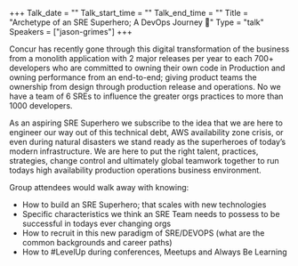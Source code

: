 +++
Talk_date = ""
Talk_start_time = ""
Talk_end_time = ""
Title = "Archetype of an SRE Superhero; A DevOps Journey 🐼"
Type = "talk"
Speakers = ["jason-grimes"]
+++

Concur has recently gone through this digital transformation of the business from a monolith application with 2 major releases per year to each 700+ developers who are committed to owning their own code in Production and owning performance from an end-to-end; giving product teams the ownership from design through production release and operations. No we have a team of 6 SREs to influence the greater orgs practices to more than 1000 developers.

As an aspiring SRE Superhero we subscribe to the idea that we are here to engineer our way out of this technical debt, AWS availability zone crisis, or even during natural disasters we stand ready as the superheroes of today’s modern infrastructure. We are here to put the right talent, practices, strategies, change control and ultimately global teamwork together to run todays high availability production operations business environment.

Group attendees would walk away with knowing:
* How to build an SRE Superhero; that scales with new technologies
* Specific characteristics we think an SRE Team needs to possess to be successful in todays ever changing orgs
* How to recruit in this new paradigm of SRE/DEVOPS (what are the common backgrounds and career paths)
* How to #LevelUp during conferences, Meetups and Always Be Learning
